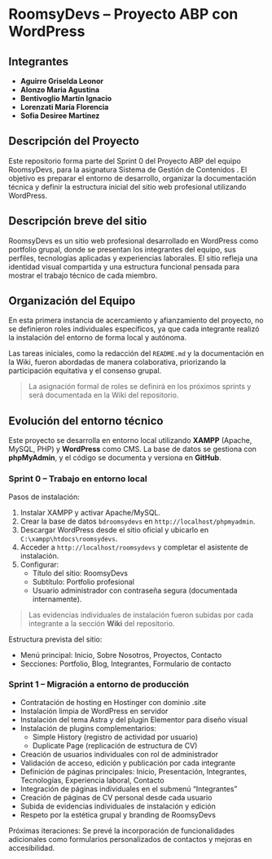 # RoomsyDevs – Proyecto ABP con WordPress

## Integrantes

- **Aguirre Griselda Leonor**
- **Alonzo Maria Agustina**
- **Bentivoglio Martín Ignacio** 
- **Lorenzati María Florencia**
- **Sofia Desiree Martinez**

## Descripción del Proyecto

Este repositorio forma parte del Sprint 0 del Proyecto ABP del equipo RoomsyDevs, para la asignatura Sistema de Gestión de Contenidos . El objetivo es preparar el entorno de desarrollo, organizar la documentación técnica y definir la estructura inicial del sitio web profesional utilizando WordPress.


## Descripción breve del sitio

RoomsyDevs es un sitio web profesional desarrollado en WordPress como portfolio grupal, donde se presentan los integrantes del equipo, sus perfiles, tecnologías aplicadas y experiencias laborales. 
El sitio refleja una identidad visual compartida y una estructura funcional pensada para mostrar el trabajo técnico de cada miembro.


## Organización del Equipo

En esta primera instancia de acercamiento y afianzamiento del proyecto, no se definieron roles individuales específicos, ya que cada integrante realizó la instalación del entorno de forma local y autónoma.

Las tareas iniciales, como la redacción del `README.md` y la documentación en la Wiki, fueron abordadas de manera colaborativa, priorizando la participación equitativa y el consenso grupal.

> La asignación formal de roles se definirá en los próximos sprints y será documentada en la Wiki del repositorio.

## Evolución del entorno técnico

Este proyecto se desarrolla en entorno local utilizando **XAMPP** (Apache, MySQL, PHP) y **WordPress** como CMS. La base de datos se gestiona con **phpMyAdmin**, y el código se documenta y versiona en **GitHub**.

### Sprint 0 – Trabajo en entorno local

Pasos de instalación:
1. Instalar XAMPP y activar Apache/MySQL.  
2. Crear la base de datos `bdroomsydevs` en `http://localhost/phpmyadmin`.  
3. Descargar WordPress desde el sitio oficial y ubicarlo en `C:\xampp\htdocs\roomsydevs`.  
4. Acceder a `http://localhost/roomsydevs` y completar el asistente de instalación.  
5. Configurar:
   - Título del sitio: RoomsyDevs  
   - Subtítulo: Portfolio profesional  
   - Usuario administrador con contraseña segura (documentada internamente).

> Las evidencias individuales de instalación fueron subidas por cada integrante a la sección **Wiki** del repositorio.

Estructura prevista del sitio:
- Menú principal: Inicio, Sobre Nosotros, Proyectos, Contacto  
- Secciones: Portfolio, Blog, Integrantes, Formulario de contacto

### Sprint 1 – Migración a entorno de producción
- Contratación de hosting en Hostinger con dominio .site
- Instalación limpia de WordPress en servidor
- Instalación del tema Astra y del plugin Elementor para diseño visual
- Instalación de plugins complementarios:
   - Simple History (registro de actividad por usuario)
   - Duplicate Page (replicación de estructura de CV)
- Creación de usuarios individuales con rol de administrador
- Validación de acceso, edición y publicación por cada integrante
- Definición de páginas principales: Inicio, Presentación, Integrantes, Tecnologías, Experiencia laboral, Contacto
- Integración de páginas individuales en el submenú “Integrantes”
- Creación de páginas de CV personal desde cada usuario
- Subida de evidencias individuales de instalación y edición
- Respeto por la estética grupal y branding de RoomsyDevs

Próximas iteraciones: Se prevé la incorporación de funcionalidades adicionales como formularios personalizados de contactos y mejoras en accesibilidad.
